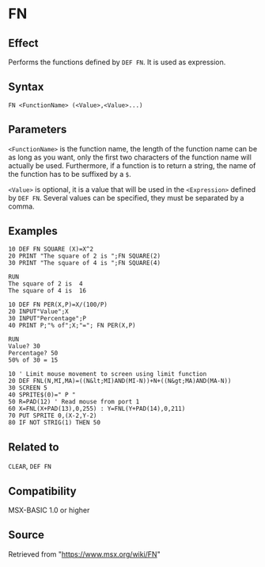 # FN

## Effect

Performs the functions defined by `DEF FN`. It is used as expression.

## Syntax

`FN <FunctionName> (<Value>,<Value>...)`

## Parameters

`<FunctionName>` is the function name,  the length of the function name can be as long as you want, only the first two characters of the function name will actually be used. 
Furthermore, if a function is to return a string, the name of the function has to be suffixed by a `$`.

`<Value>` is optional, it is a value that will be used in the `<Expression>` defined by `DEF FN`. Several values can be specified, they must be separated by a comma.

## Examples

```basic
10 DEF FN SQUARE (X)=X^2
20 PRINT "The square of 2 is ";FN SQUARE(2)
30 PRINT "The square of 4 is ";FN SQUARE(4)
 
RUN
The square of 2 is  4
The square of 4 is  16
```
```basic
10 DEF FN PER(X,P)=X/(100/P)
20 INPUT"Value";X
30 INPUT"Percentage";P
40 PRINT P;"% of";X;"="; FN PER(X,P)
 
RUN
Value? 30
Percentage? 50
50% of 30 = 15
```
```basic
10 ' Limit mouse movement to screen using limit function
20 DEF FNL(N,MI,MA)=((N&lt;MI)AND(MI-N))+N+((N&gt;MA)AND(MA-N))
30 SCREEN 5
40 SPRITE$(0)=" P "
50 R=PAD(12) ' Read mouse from port 1
60 X=FNL(X+PAD(13),0,255) : Y=FNL(Y+PAD(14),0,211)
70 PUT SPRITE 0,(X-2,Y-2)
80 IF NOT STRIG(1) THEN 50
```

## Related to

`CLEAR`, `DEF FN`

## Compatibility

MSX-BASIC 1.0 or higher

## Source

Retrieved from "https://www.msx.org/wiki/FN"

